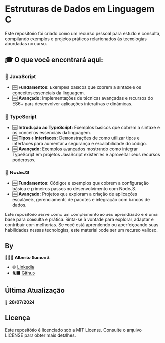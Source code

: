 # Estruturas de Dados em Linguagem C

Este repositório foi criado como um recurso pessoal para estudo e consulta, compilando exemplos e projetos práticos relacionados às tecnologias abordadas no curso.

## 🎓 **O que você encontrará aqui:**

### 📜 **JavaScript**
- 🆕 **Fundamentos:** Exemplos básicos que cobrem a sintaxe e os conceitos essenciais da linguagem.
- 🆕 **Avançado:** Implementações de técnicas avançadas e recursos do ES6+ para desenvolver aplicações interativas e dinâmicas.

### 🧩 **TypeScript**
- 🆕 **Introdução ao TypeScript:** Exemplos básicos que cobrem a sintaxe e os conceitos essenciais da linguagem.
- 🆕 **Tipos e Interfaces:** Demonstrações de como utilizar tipos e interfaces para aumentar a segurança e escalabilidade do código.
- 🆕 **Avançado:** Exemplos avançados mostrando como integrar TypeScript em projetos JavaScript existentes e aproveitar seus recursos poderosos.

### 🧩 **NodeJS**
- 🆕 **Fundamentos:** Códigos e exemplos que cobrem a configuração básica e primeiros passos no desenvolvimento com NodeJS.
- 🆕 **Avançado:** Projetos que exploram a criação de aplicações escaláveis, gerenciamento de pacotes e integração com bancos de dados.


Este repositório serve como um complemento ao seu aprendizado e é uma base para consulta e prática. Sinta-se à vontade para explorar, adaptar e contribuir com melhorias. Se você está aprendendo ou aperfeiçoando suas habilidades nessas tecnologias, este material pode ser um recurso valioso.

## By

**👨🏾‍💻 Alberto Dumontt**  
- 🌐 [Linkedin](https://www.linkedin.com/in/alberto-sdumontt/)  
- 🐈‍⬛ [Github](https://github.com/AlbertoDumonttDev)  

## Última Atualização

📆 **28/07/2024**

## Licença

Este repositório é licenciado sob a MIT License. Consulte o arquivo LICENSE para obter mais detalhes.
